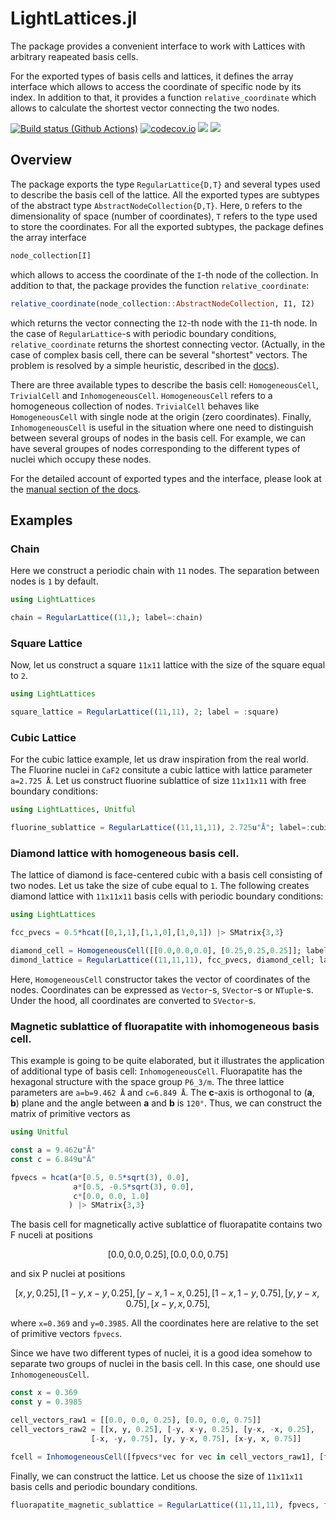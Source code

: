 # LightLattices.jl

The package provides a convenient interface to work with Lattices with arbitrary reapeated basis cells.


 For the exported types of basis cells and lattices, it defines the array interface which allows to access the coordinate of specific node by its index. In addition to that, it provides a function `relative_coordinate` which allows to calculate the shortest vector connecting the two nodes.

[![Build status (Github Actions)](https://github.com/Gregstrq/LightLattices.jl/workflows/CI/badge.svg)](https://github.com/Gregstrq/LightLattices.jl/actions)
[![codecov.io](http://codecov.io/github/Gregstrq/LightLattices.jl/coverage.svg?branch=main)](http://codecov.io/github/Gregstrq/LightLattices.jl?branch=main)
[![](https://img.shields.io/badge/docs-stable-blue.svg)](https://Gregstrq.github.io/LightLattices.jl/stable)
[![](https://img.shields.io/badge/docs-dev-blue.svg)](https://Gregstrq.github.io/LightLattices.jl/dev)

## Overview

The package exports the type `RegularLattice{D,T}` and several types used to describe the basis cell of the lattice. All the exported types are subtypes of the abstract type `AbstractNodeCollection{D,T}`. Here, `D` refers to the dimensionality of space (number of coordinates), `T` refers to the type used to store the coordinates. For all the exported subtypes, the package defines the array interface
```julia
node_collection[I]
```
which allows to access the coordinate of the `I`-th node of the collection.
In addition to that, the package provides the function `relative_coordinate`:
```julia
relative_coordinate(node_collection::AbstractNodeCollection, I1, I2)
```
which returns the vector connecting the `I2`-th node with the `I1`-th node.
In the case of `RegularLattice`-s with periodic boundary conditions, `relative_coordinate` returns the shortest connecting vector.
(Actually, in the case of complex basis cell, there can be several "shortest" vectors. The problem is resolved by a simple heuristic, described in the [docs](https://gregstrq.github.io/LightLattices.jl/dev/manual/#Lattices-with-periodic-boundaries)).

There are three available types to describe the basis cell: `HomogeneousCell`, `TrivialCell` and `InhomogeneousCell`.
`HomogeneousCell` refers to a homogeneous collection of nodes. `TrivialCell` behaves like `HomogeneousCell` with single node at the origin (zero coordinates). Finally, `InhomogeneousCell` is useful in the situation where one need to distinguish between several groups of nodes in the basis cell. For example, we can have several groupes of nodes corresponding to the different types of nuclei which occupy these nodes.

For the detailed account of exported types and the interface, please look at the [manual section of the docs](https://gregstrq.github.io/LightLattices.jl/dev/manual/).

## Examples

### Chain
Here we construct a periodic chain with ``11`` nodes. The separation between nodes is ``1`` by default.
```julia
using LightLattices

chain = RegularLattice((11,); label=:chain)
```

### Square Lattice
Now, let us construct a square ``11x11`` lattice with the size of the square equal to ``2``.
```julia
using LightLattices

square_lattice = RegularLattice((11,11), 2; label = :square)
```

### Cubic Lattice
For the cubic lattice example, let us draw inspiration from the real world.
The Fluorine nuclei in ``CaF2`` consitute a cubic lattice with lattice parameter ``a=2.725 Å``.
Let us construct fluorine sublattice of size ``11x11x11`` with free boundary conditions:
```julia
using LightLattices, Unitful

fluorine_sublattice = RegularLattice((11,11,11), 2.725u"Å"; label=:cubic, periodic=false)
```

### Diamond lattice with homogeneous basis cell.
The lattice of diamond is face-centered cubic with a basis cell consisting of two nodes.
Let us take the size of cube equal to `1`. The following creates diamond lattice with ``11x11x11`` basis cells with periodic boundary conditions:
```julia
using LightLattices

fcc_pvecs = 0.5*hcat([0,1,1],[1,1,0],[1,0,1]) |> SMatrix{3,3}

diamond_cell = HomogeneousCell([[0.0,0.0,0.0], [0.25,0.25,0.25]]; label = :diamond)
dimond_lattice = RegularLattice((11,11,11), fcc_pvecs, diamond_cell; label=:fcc)
```
Here, `HomogeneousCell` constructor takes the vector of coordinates of the nodes.
Coordinates can be expressed as `Vector`-s, `SVector`-s or `NTuple`-s. Under the hood, all coordinates are converted to `SVector`-s.

### Magnetic sublattice of fluorapatite with inhomogeneous basis cell.
This example is going to be quite elaborated, but it illustrates the application of additional type of basis cell: `InhomogeneousCell`.
Fluorapatite has the hexagonal structure with the space group ``P6_3/m``. The three lattice parameters are ``a=b=9.462 Å`` and ``c=6.849 Å``.
The **c**-axis is orthogonal to (**a**, **b**) plane and the angle between **a** and **b** is ``120°``.
Thus, we can construct the matrix of primitive vectors as
```julia
using Unitful

const a = 9.462u"Å"
const c = 6.849u"Å"

fpvecs = hcat(a*[0.5, 0.5*sqrt(3), 0.0],
              a*[0.5, -0.5*sqrt(3), 0.0],
              c*[0.0, 0.0, 1.0]
             ) |> SMatrix{3,3}
```
The basis cell for magnetically active sublattice of fluorapatite contains two F nuceli at positions
```math
[0.0,0.0,0.25],    [0.0,0.0,0.75]
```
and six P nuclei at positions
```math
[x,y,0.25],        [1-y,x-y,0.25],    [y-x,1-x,0.25],
[1-x,1-y,0.75],    [y, y-x,0.75],     [x-y, x, 0.75],
```
where ``x=0.369`` and ``y=0.3985``. All the coordinates here are relative to the set of  primitive vectors `fpvecs`.

Since we have two different types of nuclei, it is a good idea somehow to separate two groups of nuclei in the basis cell. In this case, one should use `InhomogeneousCell`.
```julia
const x = 0.369
const y = 0.3985

cell_vectors_raw1 = [[0.0, 0.0, 0.25], [0.0, 0.0, 0.75]]
cell_vectors_raw2 = [[x, y, 0.25], [-y, x-y, 0.25], [y-x, -x, 0.25],
                  [-x, -y, 0.75], [y, y-x, 0.75], [x-y, x, 0.75]]

fcell = InhomogeneousCell([fpvecs*vec for vec in cell_vectors_raw1], [fpvecs*vec for vec in cell_vectors_raw2]; label = :fluorapatite_magnetic)
```
Finally, we can construct the lattice. Let us choose the size of ``11x11x11`` basis cells and periodic boundary conditions.
```julia
fluorapatite_magnetic_sublattice = RegularLattice((11,11,11), fpvecs, fcell; label = :hexagonal)
```

